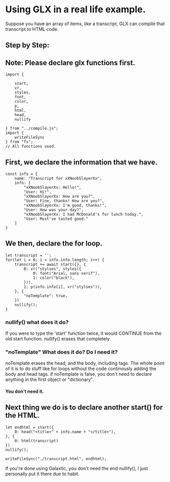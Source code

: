 # Using GLX in a real life example.
Suppose you have an array of items, like a transcript, GLX can compile that transcript to HTML code.

## Step by Step:

## Note: Please declare glx functions first.

    import {

        start,
        vr,
        styles,
        font,
        color,
        p,
        html,
        head,
        nullify

    } from "../compile.js";
    import {
        writeFileSync
    } from "fs";
    // All functions used.

## First, we declare the information that we have.

    const info = {
        name: "Transcript for xXNoobSlayerXx",
        info: [
            "xXNoobSlayerXx: Hello!",
            "User: Hi!",
            "xXNoobSlayerXx: How are you?",
            "User: Fine, thanks! How are you?",
            "xXNoobSlayerXx: I'm good, thanks!",
            "User: How was your day?",
            "xXNoobSlayerXx: I had McDonald's for lunch today.",
            "User: Must've tasted good."
        ]
    }

## We then, declare the for loop.

    let transcript = '';
    for(let i = 0; i < info.info.length; i++) {
        transcript += await start({}, {
            0: vr("stylses", styles({
                0: font("Arial, sans-serif"),
                1: color("black"),
            })),
            1: p(info.info[i], vr("stylses")),
        }, {
            "noTemplate": true,
        })
        nullify();
    }
    
### nullify() what does it do?
If you were to type the 'start' function twice, it would CONTINUE from the old start function.
nullify() erases that completely.

### "noTemplate" What does it do? Do I need it?
noTemplate erases the head, and the body, including <!DOCTYPE HTML> tags.
The whole point of it is to do stuff like for loops without the code continously adding the body and head tags.
if noTemplate is false, you don't need to declare anything in the first object or "dictionary".
#### You don't need it.



## Next thing we do is to declare another start() for the HTML.

    let endhtml = start({
        0: head("<title>" + info.name + "</title>"),
    }, {
        0: html(transcript)
    })
    nullify();

    writeFileSync("./transcript.html", endhtml);

If you're done using Galaxtic, you don't need the end nullify(), I just personally put it there due to habit.
